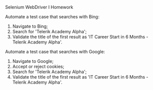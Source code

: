 Selenium WebDriver I Homework

Automate a test case that searches with Bing:

1. Navigate to Bing;
2. Search for 'Telerik Academy Alpha';
3. Validate the title of the first result as 'IT Career Start in 6 Months - Telerik Academy Alpha'.

Automate a test case that searches with Google:

1. Navigate to Google;
2. Accept or reject cookies;
3. Search for 'Telerik Academy Alpha';
4. Validate the title of the first result as 'IT Career Start in 6 Months - Telerik Academy Alpha'.

